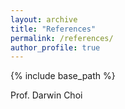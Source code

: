 ```yaml
---
layout: archive
title: "References"
permalink: /references/
author_profile: true
---
```


{% include base_path %}

Prof. Darwin Choi

